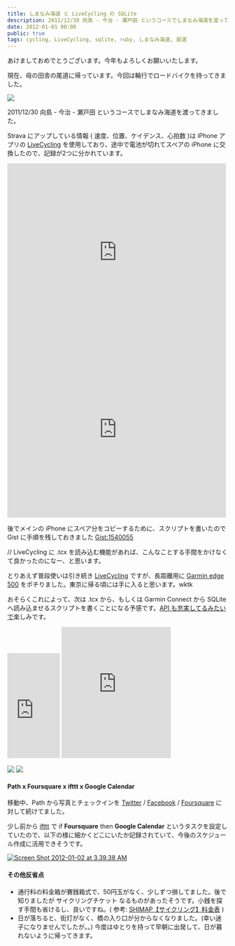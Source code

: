 ```yaml
---
title: しまなみ海道 と LiveCycling の SQLite
description: 2011/12/30 向島 - 今治 - 瀬戸田 というコースでしまなみ海道を渡ってきました。
date: 2012-01-01 00:00
public: true
tags: cycling, LiveCycling, sqlite, ruby, しまなみ海道, 尾道
---
```

あけましておめでとうございます。今年もよろしくお願いいたします。

現在、母の田舎の尾道に帰っています。今回は輪行でロードバイクを持ってきました。

[![](http://farm8.staticflickr.com/7152/6613758031_59ee09d61d.jpg)](http://www.flickr.com/photos/atsnngs/6613758031/ "Untitled by atsnngs, on Flickr")

2011/12/30 向島 - 今治 - 瀬戸田 というコースでしまなみ海道を渡ってきました。

Strava にアップしている情報 ( 速度、位置、ケイデンス、心拍数 )は iPhone アプリの [LiveCycling](http://goo.gl/is1CY) を使用しており、途中で電池が切れてスペアの iPhone に交換したので、記録が2つに分かれています。

<iframe scrolling="no" src="http://app.strava.com/runs/2968996/embed/13d42a6ddc4e3161a9060a85af0cc8a8c458398c" frameborder="0" height="405" width="500"></iframe> <iframe scrolling="no" src="http://app.strava.com/runs/2969000/embed/52b7b944474a468a161bf268f1367f886509064a" frameborder="0" height="405" width="500"></iframe>

後でメインの iPhone にスペア分をコピーするために、スクリプトを書いたので Gist に手順を残しておきました
 [Gist:1540055](https://gist.github.com/1540055)

// LiveCycling に .tcx を読み込む機能があれば、こんなことする手間をかけなくて良かったのになー、と思います。

<script src="https://gist.github.com/1540055.js?file=README.mkdn"></script>
<script src="https://gist.github.com/1540055.js?file=import.rb"></script>

とりあえず普段使いは引き続き [LiveCycling](http://goo.gl/is1CY) ですが、長距離用に [Garmin edge 500](http://amzn.to/ukFTKs) をポチりました。東京に帰る頃には手に入ると思います。wktk

おそらくこれによって、次は .tcx から、もしくは Garmin Connect から SQLite へ読み込ませるスクリプトを書くことになる予感です。[API も充実してるみたいで](http://developer.garmin.com/)楽しみです。

<iframe marginheight="0" scrolling="no" src="http://rcm-jp.amazon.co.jp/e/cm?lt1=_blank&amp;bc1=FFFFFF&amp;IS2=1&amp;bg1=FFFFFF&amp;fc1=000000&amp;lc1=0000FF&amp;t=atsushnagased-22&amp;o=9&amp;p=8&amp;l=as1&amp;m=amazon&amp;f=ifr&amp;ref=tf_til&amp;asins=B003JZEL8U" marginwidth="0" frameborder="0" height="240" width="120"></iframe> <iframe src="http://widgets.itunes.apple.com/appstore.html?wtype=0&amp;app_id=407471916&amp;country=jp&amp;partnerId=30&amp;affiliate_id=http%3A%2F%2Fclick.linksynergy.com%2Ffs-bin%2Fstat%3Fid%3DCzqa8CY9CFY%26offerid%3D94348%26type%3D3%26subid%3D0%26tmpid%3D2192%26RD_PARM1%3D" border="0&quot;" frameborder="0" height="300" width="250"></iframe>

[![](http://farm8.staticflickr.com/7011/6613762575_3a10c12657.jpg)](http://www.flickr.com/photos/atsnngs/6613762575/ "Untitled by atsnngs, on Flickr") [![](http://farm8.staticflickr.com/7162/6613754547_7db8965dd6.jpg)](http://www.flickr.com/photos/atsnngs/6613754547/ "Untitled by atsnngs, on Flickr")

#### Path x Foursquare x ifttt x Google Calendar

移動中、Path から写真とチェックインを [Twitter](http://twitter.com/ngs) / [Facebook](http://fb.me/atsnngs) /  [Foursquare](http://foursquare.com/ngs) に対して続けてました。

少し前から [ifttt](http://ifttt.com/) で if **Foursquare** then **Google Calendar** というタスクを設定していたので、以下の様に細かくどこにいたか記録されていて、今後のスケジュール作成に活用できそうです。

[![Screen Shot 2012-01-02 at 3.39.38 AM](http://farm8.staticflickr.com/7170/6613940287_ecd1889b41.jpg)](http://www.flickr.com/photos/atsnngs/6613940287/ "Screen Shot 2012-01-02 at 3.39.38 AM by atsnngs, on Flickr")

#### その他反省点

*   通行料の料金箱が賽銭箱式で、50円玉がなく、少しずつ損してました。後で知りましたが サイクリングチケット なるものがあったそうです。小銭を探す手間も省けるし、良いですね。( 参考: [SHIMAP【サイクリング】料金表](http://www.go-shimanami.jp/rental/001.html) )
*   日が落ちると、街灯がなく、橋の入り口が分からなくなりました。(幸い迷子になりませんでしたが。。) 今度はゆとりを持って早朝に出発して、日が暮れないように帰ってきます。